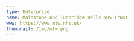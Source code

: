 ```yaml
---
type: Enterprise
name: Maidstone and Tunbridge Wells NHS Trust
www: https://www.mtw.nhs.uk/
thumbnail: /img/mtw.png
--- 
```


